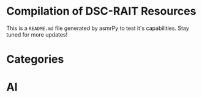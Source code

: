 


Compilation of DSC-RAIT Resources
=================================
This is a ``README.md`` file generated by asmrPy to test it's capabilities. Stay tuned for more updates!
# Categories


# AI
